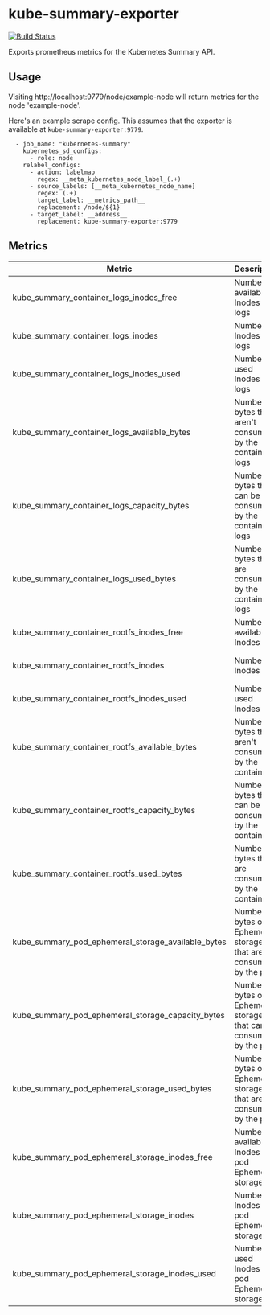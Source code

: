 # kube-summary-exporter

[![Build Status](https://drone.prod.merit.uw.systems/api/badges/utilitywarehouse/kube-summary-exporter/status.svg)](https://drone.prod.merit.uw.systems/utilitywarehouse/kube-summary-exporter)

Exports prometheus metrics for the Kubernetes Summary API.

## Usage

Visiting http://localhost:9779/node/example-node will return metrics for the
node 'example-node'.

Here's an example scrape config. This assumes that the exporter is available at `kube-summary-exporter:9779`.

```
  - job_name: "kubernetes-summary"
    kubernetes_sd_configs:
      - role: node
    relabel_configs:
      - action: labelmap
        regex: __meta_kubernetes_node_label_(.+)
      - source_labels: [__meta_kubernetes_node_name]
        regex: (.+)
        target_label: __metrics_path__
        replacement: /node/${1}
      - target_label: __address__
        replacement: kube-summary-exporter:9779
```

## Metrics

| Metric                                             | Description                                                          | Labels               |
|----------------------------------------------------|----------------------------------------------------------------------|----------------------|
| kube_summary_container_logs_inodes_free            | Number of available Inodes for logs                                  | pod, namespace, name |
| kube_summary_container_logs_inodes                 | Number of Inodes for logs                                            | pod, namespace, name |
| kube_summary_container_logs_inodes_used            | Number of used Inodes for logs                                       | pod, namespace, name |
| kube_summary_container_logs_available_bytes        | Number of bytes that aren't consumed by the container logs           | pod, namespace, name |
| kube_summary_container_logs_capacity_bytes         | Number of bytes that can be consumed by the container logs           | pod, namespace, name |
| kube_summary_container_logs_used_bytes             | Number of bytes that are consumed by the container logs              | pod, namespace, name |
| kube_summary_container_rootfs_inodes_free          | Number of available Inodes                                           | pod, namespace, name |
| kube_summary_container_rootfs_inodes               | Number of Inodes                                                     | pod, namespace, name |
| kube_summary_container_rootfs_inodes_used          | Number of used Inodes                                                | pod, namespace, name |
| kube_summary_container_rootfs_available_bytes      | Number of bytes that aren't consumed by the container                | pod, namespace, name |
| kube_summary_container_rootfs_capacity_bytes       | Number of bytes that can be consumed by the container                | pod, namespace, name |
| kube_summary_container_rootfs_used_bytes           | Number of bytes that are consumed by the container                   | pod, namespace, name |
| kube_summary_pod_ephemeral_storage_available_bytes | Number of bytes of Ephemeral storage that aren't consumed by the pod | pod, namespace       |
| kube_summary_pod_ephemeral_storage_capacity_bytes  | Number of bytes of Ephemeral storage that can be consumed by the pod | pod, namespace       |
| kube_summary_pod_ephemeral_storage_used_bytes      | Number of bytes of Ephemeral storage that are consumed by the pod    | pod, namespace       |
| kube_summary_pod_ephemeral_storage_inodes_free     | Number of available Inodes for pod Ephemeral storage                 | pod, namespace       |
| kube_summary_pod_ephemeral_storage_inodes          | Number of Inodes for pod Ephemeral storage                           | pod, namespace       |
| kube_summary_pod_ephemeral_storage_inodes_used     | Number of used Inodes for pod Ephemeral storage                      | pod, namespace       |
